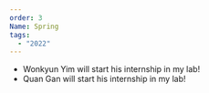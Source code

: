 ```yaml
---
order: 3
Name: Spring
tags:
  - "2022"
---
```


- Wonkyun Yim will start his internship in my lab!
- Quan Gan will start his internship in my lab!

